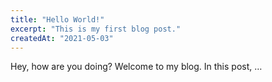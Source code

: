 ```yaml
---
title: "Hello World!"
excerpt: "This is my first blog post."
createdAt: "2021-05-03"
---
```

Hey, how are you doing? Welcome to my blog. In this post, …